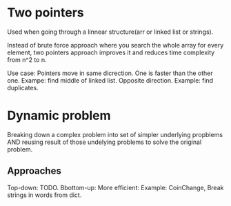 # Two pointers
Used when going through a linnear structure(arr or linked list or strings).

Instead of brute force approach where you search the whole array for every element, two pointers approach improves it and reduces time complexity from n^2 to n.

Use case:
Pointers move in same dicrection. One is faster than the other one. Exampe: find middle of linked list.
Opposite direction. Example: find duplicates.


# Dynamic problem
Breaking down a complex problem into set of simpler underlying propblems AND reusing result of those undelying problems to solve the original problem.
## Approaches
Top-down: TODO.
Bbottom-up: More efficient: Example: CoinChange, Break strings in words from dict.